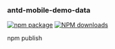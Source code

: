 
### antd-mobile-demo-data

[![npm package](https://img.shields.io/npm/v/antd-mobile-demo-data.svg?style=flat-square)](https://www.npmjs.org/package/antd-mobile-demo-data)
[![NPM downloads](http://img.shields.io/npm/dm/antd-mobile-demo-data.svg?style=flat-square)](https://npmjs.org/package/antd-mobile-demo-data)

npm publish
